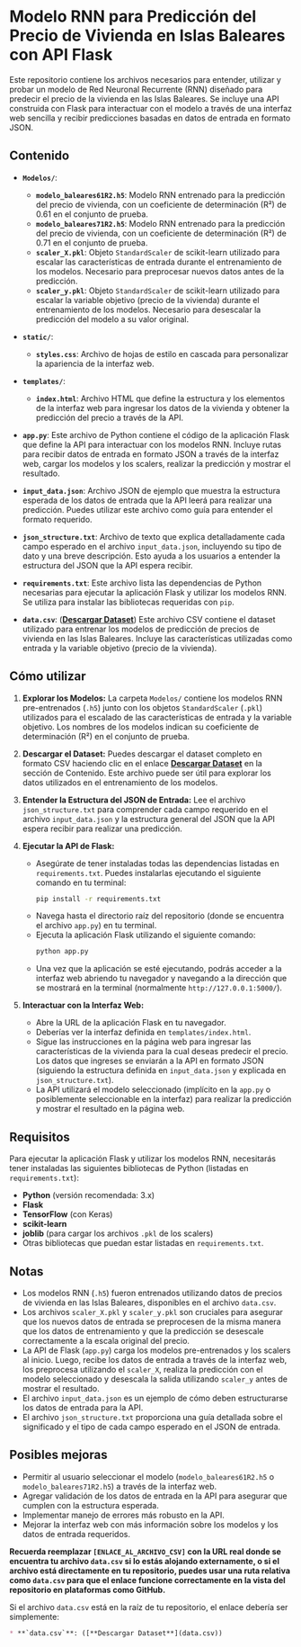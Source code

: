 # Modelo RNN para Predicción del Precio de Vivienda en Islas Baleares con API Flask

Este repositorio contiene los archivos necesarios para entender, utilizar y probar un modelo de Red Neuronal Recurrente (RNN) diseñado para predecir el precio de la vivienda en las Islas Baleares. Se incluye una API construida con Flask para interactuar con el modelo a través de una interfaz web sencilla y recibir predicciones basadas en datos de entrada en formato JSON.

## Contenido

* **`Modelos/`**:
    * **`modelo_baleares61R2.h5`**: Modelo RNN entrenado para la predicción del precio de vivienda, con un coeficiente de determinación (R²) de 0.61 en el conjunto de prueba.
    * **`modelo_baleares71R2.h5`**: Modelo RNN entrenado para la predicción del precio de vivienda, con un coeficiente de determinación (R²) de 0.71 en el conjunto de prueba.
    * **`scaler_X.pkl`**: Objeto `StandardScaler` de scikit-learn utilizado para escalar las características de entrada durante el entrenamiento de los modelos. Necesario para preprocesar nuevos datos antes de la predicción.
    * **`scaler_y.pkl`**: Objeto `StandardScaler` de scikit-learn utilizado para escalar la variable objetivo (precio de la vivienda) durante el entrenamiento de los modelos. Necesario para desescalar la predicción del modelo a su valor original.

* **`static/`**:
    * **`styles.css`**: Archivo de hojas de estilo en cascada para personalizar la apariencia de la interfaz web.

* **`templates/`**:
    * **`index.html`**: Archivo HTML que define la estructura y los elementos de la interfaz web para ingresar los datos de la vivienda y obtener la predicción del precio a través de la API.

* **`app.py`**: Este archivo de Python contiene el código de la aplicación Flask que define la API para interactuar con los modelos RNN. Incluye rutas para recibir datos de entrada en formato JSON a través de la interfaz web, cargar los modelos y los scalers, realizar la predicción y mostrar el resultado.

* **`input_data.json`**: Archivo JSON de ejemplo que muestra la estructura esperada de los datos de entrada que la API leerá para realizar una predicción. Puedes utilizar este archivo como guía para entender el formato requerido.

* **`json_structure.txt`**: Archivo de texto que explica detalladamente cada campo esperado en el archivo `input_data.json`, incluyendo su tipo de dato y una breve descripción. Esto ayuda a los usuarios a entender la estructura del JSON que la API espera recibir.

* **`requirements.txt`**: Este archivo lista las dependencias de Python necesarias para ejecutar la aplicación Flask y utilizar los modelos RNN. Se utiliza para instalar las bibliotecas requeridas con `pip`.

* **`data.csv`**: ([**Descargar Dataset**]([ENLACE_AL_ARCHIVO_CSV])) Este archivo CSV contiene el dataset utilizado para entrenar los modelos de predicción de precios de vivienda en las Islas Baleares. Incluye las características utilizadas como entrada y la variable objetivo (precio de la vivienda).

## Cómo utilizar

1.  **Explorar los Modelos:** La carpeta `Modelos/` contiene los modelos RNN pre-entrenados (`.h5`) junto con los objetos `StandardScaler` (`.pkl`) utilizados para el escalado de las características de entrada y la variable objetivo. Los nombres de los modelos indican su coeficiente de determinación (R²) en el conjunto de prueba.

2.  **Descargar el Dataset:** Puedes descargar el dataset completo en formato CSV haciendo clic en el enlace [**Descargar Dataset**]([ENLACE_AL_ARCHIVO_CSV]) en la sección de Contenido. Este archivo puede ser útil para explorar los datos utilizados en el entrenamiento de los modelos.

3.  **Entender la Estructura del JSON de Entrada:** Lee el archivo `json_structure.txt` para comprender cada campo requerido en el archivo `input_data.json` y la estructura general del JSON que la API espera recibir para realizar una predicción.

4.  **Ejecutar la API de Flask:**
    * Asegúrate de tener instaladas todas las dependencias listadas en `requirements.txt`. Puedes instalarlas ejecutando el siguiente comando en tu terminal:
        ```bash
        pip install -r requirements.txt
        ```
    * Navega hasta el directorio raíz del repositorio (donde se encuentra el archivo `app.py`) en tu terminal.
    * Ejecuta la aplicación Flask utilizando el siguiente comando:
        ```bash
        python app.py
        ```
    * Una vez que la aplicación se esté ejecutando, podrás acceder a la interfaz web abriendo tu navegador y navegando a la dirección que se mostrará en la terminal (normalmente `http://127.0.0.1:5000/`).

5.  **Interactuar con la Interfaz Web:**
    * Abre la URL de la aplicación Flask en tu navegador.
    * Deberías ver la interfaz definida en `templates/index.html`.
    * Sigue las instrucciones en la página web para ingresar las características de la vivienda para la cual deseas predecir el precio. Los datos que ingreses se enviarán a la API en formato JSON (siguiendo la estructura definida en `input_data.json` y explicada en `json_structure.txt`).
    * La API utilizará el modelo seleccionado (implícito en la `app.py` o posiblemente seleccionable en la interfaz) para realizar la predicción y mostrar el resultado en la página web.

## Requisitos

Para ejecutar la aplicación Flask y utilizar los modelos RNN, necesitarás tener instaladas las siguientes bibliotecas de Python (listadas en `requirements.txt`):

* **Python** (versión recomendada: 3.x)
* **Flask**
* **TensorFlow** (con Keras)
* **scikit-learn**
* **joblib** (para cargar los archivos `.pkl` de los scalers)
* Otras bibliotecas que puedan estar listadas en `requirements.txt`.

## Notas

* Los modelos RNN (`.h5`) fueron entrenados utilizando datos de precios de vivienda en las Islas Baleares, disponibles en el archivo `data.csv`.
* Los archivos `scaler_X.pkl` y `scaler_y.pkl` son cruciales para asegurar que los nuevos datos de entrada se preprocesen de la misma manera que los datos de entrenamiento y que la predicción se desescale correctamente a la escala original del precio.
* La API de Flask (`app.py`) carga los modelos pre-entrenados y los scalers al inicio. Luego, recibe los datos de entrada a través de la interfaz web, los preprocesa utilizando el `scaler_X`, realiza la predicción con el modelo seleccionado y desescala la salida utilizando `scaler_y` antes de mostrar el resultado.
* El archivo `input_data.json` es un ejemplo de cómo deben estructurarse los datos de entrada para la API.
* El archivo `json_structure.txt` proporciona una guía detallada sobre el significado y el tipo de cada campo esperado en el JSON de entrada.

## Posibles mejoras

* Permitir al usuario seleccionar el modelo (`modelo_baleares61R2.h5` o `modelo_baleares71R2.h5`) a través de la interfaz web.
* Agregar validación de los datos de entrada en la API para asegurar que cumplen con la estructura esperada.
* Implementar manejo de errores más robusto en la API.
* Mejorar la interfaz web con más información sobre los modelos y los datos de entrada requeridos.

**Recuerda reemplazar `[ENLACE_AL_ARCHIVO_CSV]` con la URL real donde se encuentra tu archivo `data.csv` si lo estás alojando externamente, o si el archivo está directamente en tu repositorio, puedes usar una ruta relativa como `data.csv` para que el enlace funcione correctamente en la vista del repositorio en plataformas como GitHub.**

Si el archivo `data.csv` está en la raíz de tu repositorio, el enlace debería ser simplemente:

```markdown
* **`data.csv`**: ([**Descargar Dataset**](data.csv))
